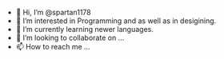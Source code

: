 - 👋 Hi, I’m @spartan1178
- 👀 I’m interested in Programming and as well as in desigining.
- 🌱 I’m currently learning newer languages.
- 💞️ I’m looking to collaborate on ...
- 📫 How to reach me ...

<!---
spartan1178/spartan1178 is a ✨ special ✨ repository because its `README.md` (this file) appears on your GitHub profile.
You can click the Preview link to take a look at your changes.
--->
